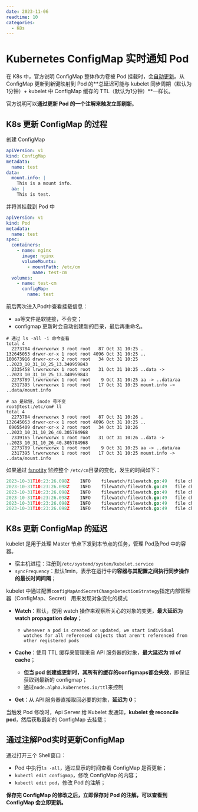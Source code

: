 ```yaml
---
date: 2023-11-06
readtime: 10
categories:
  - K8s
---
```




# Kubernetes ConfigMap 实时通知 Pod

在 K8s 中，官方说明 ConfigMap 整体作为卷被 Pod 挂载时，会[自动更新](https://kubernetes.io/zh-cn/docs/tasks/configure-pod-container/configure-pod-configmap/#mounted-configMaps-are-updated-automatically)。从 ConfigMap 更新到新键映射到 Pod 的**总延迟可能与 kubelet 同步周期（默认为1分钟）+ kubelet 中 ConfigMap 缓存的 TTL（默认为1分钟）**一样长。

官方说明可以**通过更新 Pod 的一个注解来触发立即刷新**。



<!-- more -->

## K8s 更新 ConfigMap 的过程

创建 ConfigMap

```yaml
apiVersion: v1
kind: ConfigMap
metadata:
  name: test
data:
  mount.info: |
    This is a mount info.
  aa: |
    This is test.
```

并将其挂载到 Pod 中

```yaml
apiVersion: v1
kind: Pod
metadata:
  name: test
spec:
  containers:
    - name: nginx
      image: nginx
      volumeMounts:
        - mountPath: /etc/cm
          name: test-cm
  volumes:
    - name: test-cm
      configMap:
        name: test
```

前后两次进入Pod中查看挂载信息：

- `aa`等文件是软链接，不会变；
- configmap 更新时会自动创建新的目录，最后再重命名。

```shell
# 通过 ls -all -i 命令查看
total 4
  2273784 drwxrwxrwx 3 root root   87 Oct 31 10:25 .
132645053 drwxr-xr-x 1 root root 4096 Oct 31 10:25 ..
100673916 drwxr-xr-x 2 root root   34 Oct 31 10:25 ..2023_10_31_10_25_13.340959843
  2335458 lrwxrwxrwx 1 root root   31 Oct 31 10:25 ..data -> ..2023_10_31_10_25_13.340959843
  2273789 lrwxrwxrwx 1 root root    9 Oct 31 10:25 aa -> ..data/aa
  2317395 lrwxrwxrwx 1 root root   17 Oct 31 10:25 mount.info -> ..data/mount.info

# aa 是软链，inode 号不变
root@test:/etc/cm# ll 
total 4
  2273784 drwxrwxrwx 3 root root   87 Oct 31 10:26 .
132645053 drwxr-xr-x 1 root root 4096 Oct 31 10:25 ..
 69055409 drwxr-xr-x 2 root root   34 Oct 31 10:26 ..2023_10_31_10_26_40.305784968
  2339165 lrwxrwxrwx 1 root root   31 Oct 31 10:26 ..data -> ..2023_10_31_10_26_40.305784968
  2273789 lrwxrwxrwx 1 root root    9 Oct 31 10:25 aa -> ..data/aa
  2317395 lrwxrwxrwx 1 root root   17 Oct 31 10:25 mount.info -> ..data/mount.info
```

如果通过 [fsnotity](https://github.com/fsnotify/fsnotify) 监控整个 `/etc/cm`目录的变化，发生的时间如下：
```go
2023-10-31T10:23:26.098Z	INFO	filewatch/filewatch.go:49	file changed	{"op": "CREATE", "file": "/etc/cm/..2023_10_31_10_23_26.701606162"}
2023-10-31T10:23:26.098Z	INFO	filewatch/filewatch.go:49	file changed	{"op": "CHMOD", "file": "/etc/cm/..2023_10_31_10_23_26.701606162"}
2023-10-31T10:23:26.098Z	INFO	filewatch/filewatch.go:49	file changed	{"op": "CREATE", "file": "/etc/cm/..data_tmp"}
2023-10-31T10:23:26.098Z	INFO	filewatch/filewatch.go:49	file changed	{"op": "RENAME", "file": "/etc/cm/..data_tmp"}
2023-10-31T10:23:26.098Z	INFO	filewatch/filewatch.go:49	file changed	{"op": "CREATE", "file": "/etc/cm/..data"}
2023-10-31T10:23:26.098Z	INFO	filewatch/filewatch.go:49	file changed	{"op": "REMOVE", "file": "/etc/cm/..2023_10_31_10_19_52.153989162"}
```



## K8s 更新 ConfigMap 的延迟

kubelet 是用于处理 Master 节点下发到本节点的任务，管理 Pod及Pod 中的容器。

- 宿主机进程：注册到`/etc/systemd/system/kubelet.service`
- `syncFrequency`：默认1min，表示在运行中的**容器与其配置之间执行同步操作的最长时间间隔**；

kubelet 中通过配置`configMapAndSecretChangeDetectionStrategy`指定内部管理器（ConfigMap、Secret） 用来发现对象变化的模式

- **Watch**：默认，使用 watch 操作来观察所关心的对象的变更，**最大延迟为 watch propagation delay**；
  - `whenever a pod is created or updated, we start individual watches for all referenced objects that aren't referenced from other registered pods`

- **Cache**：使用 TTL 缓存来管理来自 API 服务器的对象，**最大延迟为 ttl of cache**；
  - **但当 pod 创建或更新时，其所有的缓存的configmaps都会失效**，即保证获取到最新的 configmap；
  - 通过`node.alpha.kubernetes.io/ttl`来控制
- **Get**：从 API 服务器直接取回必要的对象，**延迟为 0**；



当触发 Pod 修改时，Api Server 给 Kubelet 发通知，**kubelet 会 reconcile pod**，然后获取最新的 ConfigMap 去挂载；



## 通过注解Pod实时更新ConfigMap

通过打开三个 Shell窗口：

- Pod 中执行`ls -all`，通过显示的时间查看 ConfigMap 是否更新；
- `kubectl edit configmap`，修改 ConfigMap 的内容；
- `kubectl edit pod`，修改 Pod 的注解；

**保存完 ConfigMap 的修改之后，立即保存对 Pod 的注解，可以查看到 ConfigMap 会立即更新。**